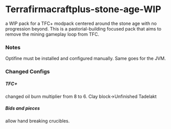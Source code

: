 # Terrafirmacraftplus-stone-age-WIP
a WIP pack for a TFC+ modpack centered around the stone age with no progression beyond. This is a pastorial-building focused pack that aims to remove the mining gameplay loop from TFC.

### Notes
Optifine must be installed and configured manually. Same goes for the JVM.

### Changed Configs
##### TFC+
changed oil burn multiplier from 8 to 6.
Clay block->Unfinished Tadelakt
##### Bids and pieces
allow hand breaking crucibles.
